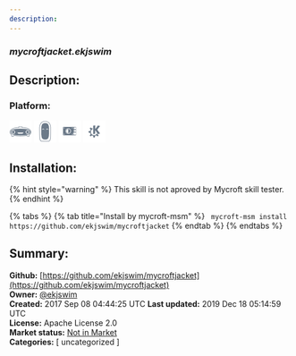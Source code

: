 ```yaml
---
description: 
---
```


### _mycroftjacket.ekjswim_  
## Description:  
  
  
  
### Platform:  
 ![Mark I](../.gitbook/assets/mark-1-icon.png)  ![Mark II](../.gitbook/assets/mark-2-icon.png)  ![Picroft](../.gitbook/assets/picroft-icon.png)  ![plasmoid](../.gitbook/assets/kde.png)   
## Installation:  
{% hint style="warning" %}
This skill is not aproved by Mycroft skill tester.
{% endhint %}
    
{% tabs %}
{% tab title="Install by mycroft-msm" %}
``` mycroft-msm install https://github.com/ekjswim/mycroftjacket```
{% endtab %}
  {% endtabs %}
    
## Summary:  
**Github:** [https://github.com/ekjswim/mycroftjacket](https://github.com/ekjswim/mycroftjacket)  
**Owner:** [@ekjswim](https://github.com/ekjswim)  
**Created:** 2017 Sep 08 04:44:25 UTC  **Last updated:** 2019 Dec 18 05:14:59 UTC  
**License:** Apache License 2.0  
**Market status:** [Not in Market](https://market.mycroft.ai/skill/)  
**Categories:** [ uncategorized ]   
